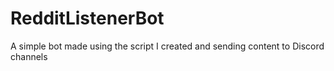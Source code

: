 # RedditListenerBot
A simple bot made using the script I created and sending content to Discord channels
